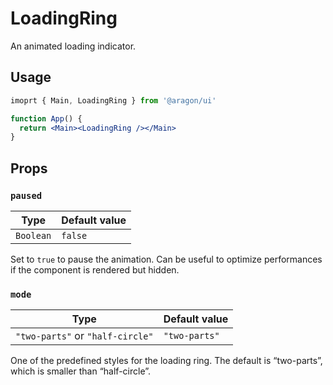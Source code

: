 # LoadingRing

An animated loading indicator.

## Usage

```jsx
imoprt { Main, LoadingRing } from '@aragon/ui'

function App() {
  return <Main><LoadingRing /></Main>
}
```

## Props

### `paused`

| Type      | Default value |
| --------- | ------------- |
| `Boolean` | `false`       |

Set to `true` to pause the animation. Can be useful to optimize performances if the component is rendered but hidden.

### `mode`

| Type                             | Default value |
| -------------------------------- | ------------- |
| `"two-parts"` or `"half-circle"` | `"two-parts"` |

One of the predefined styles for the loading ring. The default is “two-parts”, which is smaller than “half-circle”.
